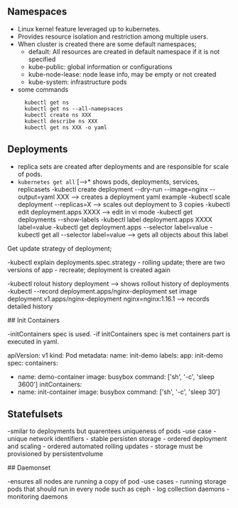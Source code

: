 ## Namespaces

* Linux kernel feature leveraged up to kubernetes.
* Provides resource isolation and restriction among multiple users.
* When cluster is created there are some default namespaces;
	* default: All resources are created in default namespace if it is not specified
	* kube-public: global information or configurations
	* kube-node-lease: node lease info, may be empty or not created
	* kube-system: infrastructure pods
* some commands
	``` 
      kubectl get ns
	  kubectl get ns --all-namepsaces
	  kubectl create ns XXX
	  kubectl describe ns XXX
	  kubectl get ns XXX -o yaml
    ```
## Deployments

* replica sets are created after deployments and are responsible for scale of pods.
* `kubernetes get all` [-->* shows pods, deployments, services, replicasets
-kubectl create deployment --dry-run --image=nginx --output=yaml XXX --> creates a deployment yaml example
-kubectl scale deployment --replicas=X --> scales out deployment to 3 copies
-kubectl edit deployment.apps XXXX --> edit in vi mode
-kubectl get deployments --show-labels
-kubectl label deployment.apps XXXX label=value
-kubectl get deployment.apps --selector label=value
-kubectl get all --selector label=value --> gets all objects about this label

Get update strategy of deployment;

-kubectl explain deployments.spec.strategy
	- rolling update; there are two versions of app
	- recreate; deployment is created again
	
-kubectl rolout history deployment --> shows rollout history of deployments
-kubectl --record deployment.apps/nginx-deployment set image deployment.v1.apps/nginx-deployment nginx=nginx:1.16.1 --> records detailed history

## Init Containers

-initContainers spec is used.
-if initContainers spec is met containers part is executed in yaml.

apiVersion: v1
kind: Pod
metadata:
  name: init-demo
  labels: 
    app: init-demo
spec:
  containers:
  - name: demo-container
    image: busybox
    command: ['sh', '-c', 'sleep 3600']
  initContainers:
  - name: init-container
    image: busybox
    command: ['sh', '-c', 'sleep 30']

## Statefulsets

-smilar to deployments but quarentees uniqueness of pods
-use case
	- unique network identifiers
	- stable persisten storage
	- ordered deployment and scaling
	- ordered automated rolling updates
	- storage must be provisioned by persistentvolume

## Daemonset

-ensures all nodes are running a copy of pod
-use cases
	- running storage pods that should run in every node such as ceph
	- log collection daemons 
	- monitoring daemons
	
